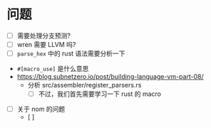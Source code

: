# 问题

- [ ] 需要处理分支预测?
- [ ] wren 需要 LLVM 吗?
- [ ] `parse_hex` 中的 rust 语法需要分析一下
- `#[macro_use]` 是什么意思
- https://blog.subnetzero.io/post/building-language-vm-part-08/
  - 分析 src/assembler/register_parsers.rs
    - [ ] 不过，我们首先需要学习一下 rust 的 macro
- [ ] 关于 nom 的问题
  - [ ]

